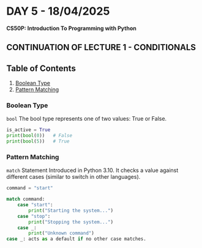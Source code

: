 # **DAY 5 - 18/04/2025**

**CS50P: Introduction To Programming with Python**

## CONTINUATION OF LECTURE 1 - CONDITIONALS

## Table of Contents
1. [Boolean Type](#boolean-type)
2. [Pattern Matching](#pattern-matching)


### Boolean Type
`bool`
The bool type represents one of two values: True or False.

```python
is_active = True
print(bool(0))   # False
print(bool(5))   # True
```

### Pattern Matching
`match` Statement
Introduced in Python 3.10. It checks a value against different cases (similar to switch in other languages).

```python
command = "start"

match command:
    case "start":
        print("Starting the system...")
    case "stop":
        print("Stopping the system...")
    case _:
        print("Unknown command")
case _: acts as a default if no other case matches.
```
